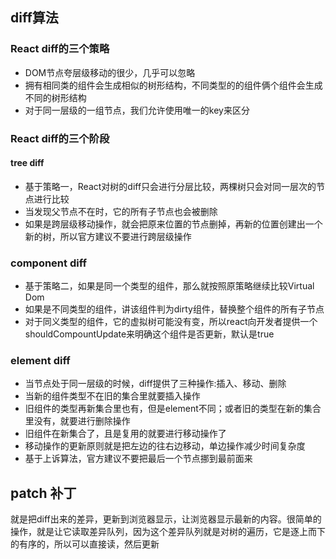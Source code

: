 ## diff算法
### React diff的三个策略
* DOM节点夸层级移动的很少，几乎可以忽略
* 拥有相同类的组件会生成相似的树形结构，不同类型的的组件俩个组件会生成不同的树形结构
* 对于同一层级的一组节点，我们允许使用唯一的key来区分
### React diff的三个阶段
#### tree diff
- 基于策略一，React对树的diff只会进行分层比较，两棵树只会对同一层次的节点进行比较
- 当发现父节点不在时，它的所有子节点也会被删除
- 如果是跨层级移动操作，就会把原来位置的节点删掉，再新的位置创建出一个新的树，所以官方建议不要进行跨层级操作
### component diff
- 基于策略二，如果是同一个类型的组件，那么就按照原策略继续比较Virtual Dom
- 如果是不同类型的组件，讲该组件判为dirty组件，替换整个组件的所有子节点
- 对于同义类型的组件，它的虚拟树可能没有变，所以react向开发者提供一个shouldCompountUpdate来明确这个组件是否更新，默认是true
### element diff
- 当节点处于同一层级的时候，diff提供了三种操作:插入、移动、删除
- 当新的组件类型不在旧的集合里就要插入操作
- 旧组件的类型再新集合里也有，但是element不同；或者旧的类型在新的集合里没有，就要进行删除操作
- 旧组件在新集合了，且是复用的就要进行移动操作了
- 移动操作的更新原则就是把左边的往右边移动，单边操作减少时间复杂度
- 基于上诉算法，官方建议不要把最后一个节点挪到最前面来
## patch 补丁
就是把diff出来的差异，更新到浏览器显示，让浏览器显示最新的内容。很简单的操作，就是让它读取差异队列，因为这个差异队列就是对树的遍历，它是逐上而下的有序的，所以可以直接读，然后更新
